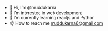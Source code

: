 - 👋 Hi, I’m @muddukarna
- 👀 I’m interested in web development
- 🌱 I’m currently learning reactjs and Python
- 📫 How to reach me muddukarna6@gmail.com

<!---
muddukarna/muddukarna is a ✨ special ✨ repository because its `README.md` (this file) appears on your GitHub profile.
You can click the Preview link to take a look at your changes.
--->
